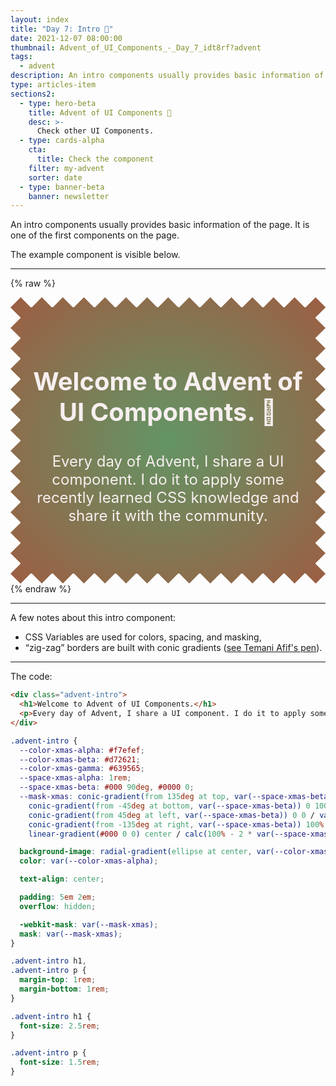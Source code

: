 ```yaml
---
layout: index
title: "Day 7: Intro 💬"
date: 2021-12-07 08:00:00
thumbnail: Advent_of_UI_Components_-_Day_7_idt8rf?advent
tags:
  - advent
description: An intro components usually provides basic information of the page. It is one of the first components on the page.
type: articles-item
sections2:
  - type: hero-beta
    title: Advent of UI Components 🎄
    desc: >-
      Check other UI Components.
  - type: cards-alpha
    cta:
      title: Check the component
    filter: my-advent
    sorter: date
  - type: banner-beta
    banner: newsletter
---
```


An intro components usually provides basic information of the page. It is one of the first components on the page.

The example component is visible below.

---

{% raw %}
<div class="advent-intro">
  <h1>Welcome to Advent of UI Components. 🎄</h1>
  <p>Every day of Advent, I share a UI component. I do it to apply some recently learned CSS knowledge and share it with the community.</p>
</div>
<style>
.advent-intro {
  --color-xmas-alpha: #f7efef;
  --color-xmas-beta: #d72621;
  --color-xmas-gamma: #639565;
  --space-xmas-alpha: 1rem;
  --space-xmas-beta: #000 90deg, #0000 0;
  --mask-xmas: conic-gradient(from 135deg at top, var(--space-xmas-beta)) 0 0 / calc(2 * var(--space-xmas-alpha)) var(--space-xmas-alpha) space no-repeat,
    conic-gradient(from -45deg at bottom, var(--space-xmas-beta)) 0 100% / calc(2 * var(--space-xmas-alpha)) var(--space-xmas-alpha) space no-repeat,
    conic-gradient(from 45deg at left, var(--space-xmas-beta)) 0 0 / var(--space-xmas-alpha) calc(2 * var(--space-xmas-alpha)) no-repeat space,
    conic-gradient(from -135deg at right, var(--space-xmas-beta)) 100% 0 / var(--space-xmas-alpha) calc(2 * var(--space-xmas-alpha)) no-repeat space,
    linear-gradient(#000 0 0) center / calc(100% - 2 * var(--space-xmas-alpha)) calc(100% - 2 * var(--space-xmas-alpha)) no-repeat;
  background-image: radial-gradient(ellipse at center, var(--color-xmas-gamma), var(--color-xmas-beta) 200%);
  color: var(--color-xmas-alpha);
  text-align: center;
  padding: 5em 2em;
  -webkit-mask: var(--mask-xmas);
  mask: var(--mask-xmas);
  overflow: hidden;
}
.advent-intro h1,
.advent-intro p {
  margin-top: 1em;
  margin-bottom: 1em;
}
.advent-intro h1 {
  font-size: 2.5rem;
}
.advent-intro p {
  font-size: 1.5rem;
}
</style>
{% endraw %}

---

A few notes about this intro component:

- CSS Variables are used for colors, spacing, and masking,
- “zig-zag” borders are built with conic gradients ([see Temani Afif's pen](https://codepen.io/t_afif/pen/LYzVvYW)).

---

The code:

```html
<div class="advent-intro">
  <h1>Welcome to Advent of UI Components.</h1>
  <p>Every day of Advent, I share a UI component. I do it to apply some recently learned CSS knowledge and share it with the community.</p>
</div>
```

```css
.advent-intro {
  --color-xmas-alpha: #f7efef;
  --color-xmas-beta: #d72621;
  --color-xmas-gamma: #639565;
  --space-xmas-alpha: 1rem;
  --space-xmas-beta: #000 90deg, #0000 0;
  --mask-xmas: conic-gradient(from 135deg at top, var(--space-xmas-beta)) 0 0 / calc(2 * var(--space-xmas-alpha)) var(--space-xmas-alpha) space no-repeat,
    conic-gradient(from -45deg at bottom, var(--space-xmas-beta)) 0 100% / calc(2 * var(--space-xmas-alpha)) var(--space-xmas-alpha) space no-repeat,
    conic-gradient(from 45deg at left, var(--space-xmas-beta)) 0 0 / var(--space-xmas-alpha) calc(2 * var(--space-xmas-alpha)) no-repeat space,
    conic-gradient(from -135deg at right, var(--space-xmas-beta)) 100% 0 / var(--space-xmas-alpha) calc(2 * var(--space-xmas-alpha)) no-repeat space,
    linear-gradient(#000 0 0) center / calc(100% - 2 * var(--space-xmas-alpha)) calc(100% - 2 * var(--space-xmas-alpha)) no-repeat;

  background-image: radial-gradient(ellipse at center, var(--color-xmas-gamma), var(--color-xmas-beta) 200%);
  color: var(--color-xmas-alpha);

  text-align: center;

  padding: 5em 2em;
  overflow: hidden;

  -webkit-mask: var(--mask-xmas);
  mask: var(--mask-xmas);
}

.advent-intro h1,
.advent-intro p {
  margin-top: 1rem;
  margin-bottom: 1rem;
}

.advent-intro h1 {
  font-size: 2.5rem;
}

.advent-intro p {
  font-size: 1.5rem;
}
```
